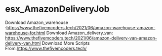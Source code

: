 # esx_AmazonDeliveryJob
Download Amazon_warehouse :https://www.thefivemcoders.tech/2021/06/amazon-warehouse-amazon-warehouse-for.html
Download Amazon_delivery_van: https://www.thefivemcoders.tech/2021/06/amazon-delivery-van-amazon-delivery-van.html
Download More Scripts From:https://www.thefivemcoders.tech/
